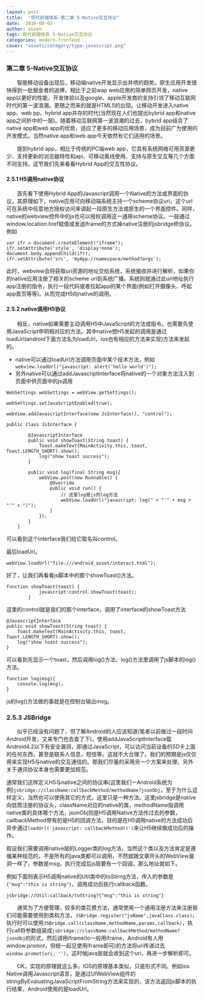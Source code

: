 ```yaml
---
layout: post
title:  "现代前端体系-第二章 5-Native交互协议"
date:  2016-08-02
author: ouven
tags: 现代前端体系 5-Native交互协议
categories: modern-frontend
cover: "assets/category/type-javascript.png"
---
```


### 第二章 5-Native交互协议

&emsp;&emsp;智能移动设备出现后，移动端native开发显示出井喷的趋势。原生应用开发很快得到一批掘金者的追捧，相比于之前wap web应用的简单网页开发，native app以更好的性能，开发体验以及google、apple开发商的支持引领了移动互联网时代的第一波浪潮。更随之而来的就是HTML5的出现。让移动开发进入native app、web pp、hybrid app并存的时代(当然现在人们也提出bybrid app和native app之间折中的一层)。随着移动互联网第一波浪潮的过去，bybrid app结合了native app和web app的优势，适应了更多的移动应用场景，成为目前广为使用的开发模式。当然native app和web app今天依然有它们适用的场景。

&emsp;&emsp;提到hybrid app，相比于传统的PC端web app，它具有系统网络可用资源更少、支持更新的浏览器特性和api、可移动离线使用、支持与原生交互等几个方面不同支持。这节我们先来看看Hybrid App的交互性协议。


#### 2.5.1 H5调用native协议

&emsp;&emsp;首先看下使用Hybrid App的Javascript调用一个Native的方法或界面的协议。其原理如下，native应用可向移动端系统主持一个scheme协议uri，这个url可在系统中任意地方授权访问来调起一段原生方法或原生的一个界面控件。同样，native的webview控件中的js也可以授权调用这一通用scheme协议。一般通过window.location.href赋值或发送iframe的方式掉native注册的jsbridge桥协议。例如

```
var ifr = document.createElement("iframe");
ifr.setAttribute('style', 'display:none');
document.body.appendChild(ifr);
ifr.setAttribute('src', 'myApp://namespace/method?args');
```

此时，webview会将获取uri资源的地址交给系统，系统接收并进行解析，如果你的native应用注册了相关的scheme uri到系统广播。系统则就通过此uri地址执行app注册的指令，执行一段代码或者拉起app的某个界面(例如打开摄像头、呼起app首页等等)。从而完成H5向native的调用。

#### 2.5.2 native调用H5协议
    
&emsp;&emsp;相反，native如果需要主动调用H5中JavaScript的方法或指令。也需要先使用JavaScript申明相对应的方法。其中native想H5发起的调用是通过loadUrl(android下面方法名为loadUrl，ios也有相应的方法来实现)方法来发起的。

- native可以通过loadUrl方法调用页面中某个技术方法，例如 `webview.loadUrl("javascript: alert('hello world')");`
- 另外native可以通过addJavascriptInterface将native的一个对象方法注入到页面中供页面中的js调用

```
WebSettings webSettings = webView.getSettings();
 
webSettings.setJavaScriptEnabled(true);

webView.addJavascriptInterface(new JsInterface(), "control");
 
public class JsInterface {
 
        @JavascriptInterface
        public void showToast(String toast) {
            Toast.makeText(MainActivity.this, toast, Toast.LENGTH_SHORT).show();
            log("show toast success");
        }
 
        public void log(final String msg){
            webView.post(new Runnable() {
                @Override
                public void run() {
                	// 这里log是js的log方法
                    webView.loadUrl("javascript: log(" + "'" + msg + "'" + ")");
                }
            });
        }
    }
```

可以看到这个interface我们给它取名叫control。

最后loadUrl。

```
webView.loadUrl("file:///android_asset/interact.html");
```

好了，让我们再看看js脚本中的那个showToast()方法。

```
function showToast(toast) {
            javascript:control.showToast(toast);
        }
```

这里的control就是我们的那个interface，调用了interface的showToast方法

```
@JavascriptInterface
public void showToast(String toast) {
    Toast.makeText(MainActivity.this, toast, Toast.LENGTH_SHORT).show();
    log("show toast success");
}
```

可以看到先显示一个toast，然后调用log()方法，log()方法里调用了js脚本的log()方法。

```
function log(msg){
    console.log(msg);
}
```

js的log()方法做的事就是在控制台输出msg。


### 2.5.3 JSBridge

&emsp;&emsp;似乎已经没有问题了，但了解Android的人应该知道(笔者以前做过一段时间Android开发，又来专门也去查了下)，使用addJavaScriptInterface载Android4.2以下有安全漏洞，即通过JavaScript，可以访问当前设备的SD卡上面的任何东西，甚至是联系人信息，短信等。这就不大合理了。我们的预期是js仅仅用来实现H5与native的交互通信的。那我们尽量的采用另一个方案来处理，另外关于通讯协议本身也需要更加规范。

通常我们这样定义H5与native之间的协议串(这里我们一Android系统为例)`jsbridge://className:callbackMethod/methodName?jsonObj`，至于为什么这样定义，当然也可以使用其它的方式，这里只是一种方法。这里jsbridge是native向低筒注册的协议头，className对应的native的类，methodName指调用native类的具体哪个方法，jsonObj则是H5调用Native方法传过去的参数，callbackMethod带有的是H5的回调方法，目的是在H5调用native的方法成功后异步通过`loadUrl('javascript: callbackMethod()')`来让H5继续做成功后的操作。

假设我们需要调用native层的Logger类的log方法，当然这个类以及方法肯定是遵循某种规范的，不是所有的java类都可以调用，不然就跟文章开头的WebView漏洞一样了，参数是msg，执行完成后js层要有一个回调，那么地址就如下。

例如下面则表示H5调用native的Util类中的toStirng方法，传入的参数是`{"msg":"this is string"}`，调用成功后执行callback函数。

```
jsbridge://Util:callback/toString?{"msg":"this is string"}
```

&emsp;&emsp;通常为了方便管理，较多的类花费方法，通常使用一个通用注册方法来注册我们可能需要使用到类和方法，`JSBridge.register("jsName",javaClass.class)`，执行时可以使用`JSBridge.call(className,methodName,params,callback)`，执行call将参数组装成`jsbridge://className:callbackMethod/methodName?jsonObj`的形式，然后调用iframe(io一般用iframe，Android有人用window.promot，但统一起见使用iframe即可)的方法将uri传递过去`window.promot(uri, '')`，这时候java层就会收到这个uri，再进一步解析即可。

&emsp;&emsp;OK，实现的原理就这么多。IOS的原理基本类似，只是形式不同。例如ios Native调用Javascript语言，是通过UIWebView组件的stringByEvaluatingJavaScriptFromString方法来实现的，该方法返回js脚本的执行结果，Android使用的是loadUrl。


